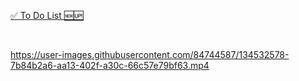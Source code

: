 <a href='https://todolist-ofc.netlify.app/'>✅ To Do List 🆕🆙</a>

</br>

https://user-images.githubusercontent.com/84744587/134532578-7b84b2a6-aa13-402f-a30c-66c57e79bf63.mp4

